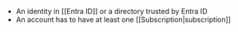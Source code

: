 - An identity in [[Entra ID]] or a directory trusted by Entra ID
- An account has to have at least one [[Subscription|subscription]]